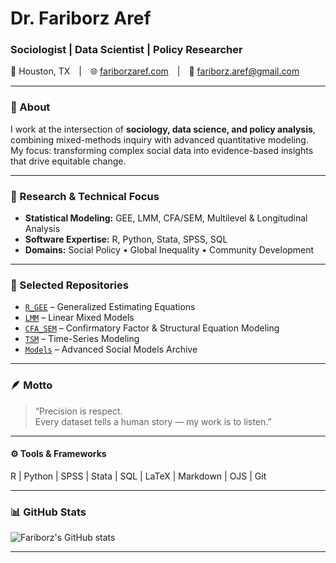 # Dr. Fariborz Aref  
### Sociologist | Data Scientist | Policy Researcher  

📍 Houston, TX | 🌐 [fariborzaref.com](https://fariborzaref.com) | 📧 fariborz.aref@gmail.com  

---

### 🧭 About  
I work at the intersection of **sociology, data science, and policy analysis**, combining mixed-methods inquiry with advanced quantitative modeling.  
My focus: transforming complex social data into evidence-based insights that drive equitable change.  

---

### 🔬 Research & Technical Focus  
- **Statistical Modeling:** GEE, LMM, CFA/SEM, Multilevel & Longitudinal Analysis  
- **Software Expertise:** R, Python, Stata, SPSS, SQL  
- **Domains:** Social Policy • Global Inequality • Community Development 

---

### 🧩 Selected Repositories  
- [`R_GEE`](https://github.com/fariborzaref/R_GEE) – Generalized Estimating Equations  
- [`LMM`](https://github.com/fariborzaref/LMM) – Linear Mixed Models  
- [`CFA_SEM`](https://github.com/fariborzaref/CFA_SEM) – Confirmatory Factor & Structural Equation Modeling  
- [`TSM`](https://github.com/fariborzaref/TSM) – Time-Series Modeling  
- [`Models`](https://github.com/fariborzaref/Models) – Advanced Social Models Archive  

---

### 🪶 Motto  
> “Precision is respect.  
> Every dataset tells a human story — my work is to listen.”  

---

#### ⚙️ Tools & Frameworks  
R | Python | SPSS | Stata | SQL | LaTeX | Markdown | OJS | Git  

---

### 📊 GitHub Stats
![Fariborz's GitHub stats](https://github-readme-stats.vercel.app/api?username=fariborzaref&show_icons=true&theme=transparent&hide_border=true)

---

